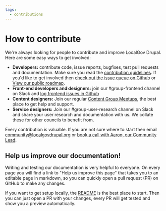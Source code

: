 ```yaml
---
tags:
  - contributions
---
```


# How to contribute

We're always looking for people to contribute and improve LocalGov Drupal. Here are some easy ways to get involved:

- **Developers:** contribute code, issue reports, bugfixes, test pull requests and documentation. Make sure you read the [contribution guidelines](https://github.com/localgovdrupal/localgov/blob/2.x/CONTRIBUTING.md). If you'd like to get involved then [check out the issue queue on Github](https://github.com/localgovdrupal/localgov/issues) or [View our public roadmap](https://github.com/orgs/localgovdrupal/projects/31).  
- **Front-end developers and designers:** join our #group-frontend channel on Slack and [log frontend issues in Github](https://github.com/localgovdrupal/localgov/issues/new) 
- **Content designers:** Join our regular [Content Group Meetups](https://lu.ma/session-5beph1ql8l2jytwhmzix), the best place to get help and support.
- **Service designers:** Join our #group-user-research channel on Slack and share your user research and documentation with us. We collate these for other councils to benefit from.

Every contribution is valuable. If you are not sure where to start then email community@localgovdrupal.org or [book a call with Aaron, our Community Lead](https://cal.com/localgovdrupal-community/aaron-45mins).

## Help us improve our documentation!

Writing and testing our documentation is very helpful to everyone. On every page you will find a link to "Help us improve this page" that takes you to an editable page in markdown, so you can quickly open a pull request (PR) on GitHub to make any changes.

If you want to get setup locally, the [README](https://github.com/localgovdrupal/docs/blob/master/README.md) is the best place to start. Then you can just open a PR with your changes, every PR will get tested and show you a preview automatically.

